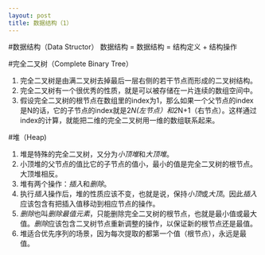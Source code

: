 ```yaml
---
layout: post
title: 数据结构（1）
---
```

#数据结构（Data Structor）
数据结构 = 数据结构 = 结构定义 + 结构操作

#完全二叉树（Complete Binary Tree）
1. 完全二叉树是由满二叉树去掉最后一层右侧的若干节点而形成的二叉树结构。
2. 完全二叉树有一个很优秀的性质，就是可以被存储在一片连续的数组空间中。
3. 假设完全二叉树的根节点在数组里的index为1，那么如果一个父节点的index是N的话，它的子节点的index就是2*N(左节点）和2*N+1（右节点）。这样通过index的计算，就能把二维的完全二叉树用一维的数组联系起来。

#堆（Heap)
1. 堆是特殊的完全二叉树，又分为*小顶堆*和*大顶堆*。
2. 小顶堆的父节点的值比它的子节点的值小，最小的值是完全二叉树的根节点。大顶堆相反。
3. 堆有两个操作：*插入*和*删除*。
4. 执行*插入*操作后，堆的性质应该不变，也就是说，保持*小顶*或*大顶*。因此*插入*应该包含有把插入值移动到相应节点的操作。
5. *删除*也叫*删除最值元素*，只能删除完全二叉树的根节点，也就是最小值或最大值。*删除*应该包含二叉树节点重新调整的操作，以保证新的根节点还是最值。
6. 堆适合优先序列的场景，因为每次提取的都第一个值（根节点），永远是最值。
